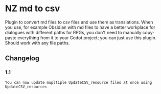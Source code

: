 # NZ md to csv
Plugin to convert md files to csv files and use them as translations. When you use, for example Obsidian with md files to have a better workplace for dialogues with different paths for RPGs, you don't need to manually copy-paste everything from it to your Godot project; you can just use this plugin. <br>
Should work with any file paths.

## Changelog

### 1.1
	You can now update mupltiple UpdateCSV_resource files at once using UpdateCSV_resources
